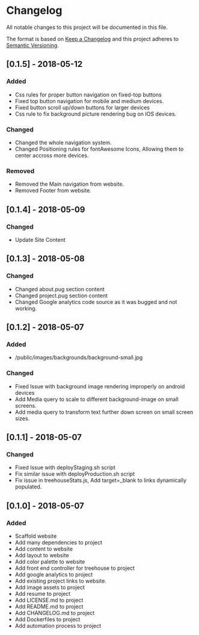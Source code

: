 # Changelog
All notable changes to this project will be documented in this file.

The format is based on [Keep a Changelog](http://keepachangelog.com/en/1.0.0/)
and this project adheres to [Semantic Versioning](http://semver.org/spec/v2.0.0.html).

## [0.1.5] - 2018-05-12

### Added
- Css rules for proper button navigation on fixed-top buttons
- Fixed top button navigation for mobile and medium devices.
- Fixed button scroll up/down buttons for larger devices
- Css rule to fix background picture rendering bug on IOS devices.

### Changed
- Changed the whole navigation system.
- Changed Positioning rules for fontAwesome Icons, Allowing them to center accross more devices.

### Removed
- Removed the Main navigation from website.
- Removed Footer from website.

## [0.1.4] - 2018-05-09

### Changed
- Update Site Content

## [0.1.3] - 2018-05-08

### Changed
- Changed about.pug section content
- Changed project.pug section content
- Changed Google analytics code source as it was bugged and not working.

## [0.1.2] - 2018-05-07

### Added
- /public/images/backgrounds/background-small.jpg 

### Changed
- Fixed Issue with background image rendering improperly on android devices
- Add Media query to scale to different background-image on small screens.
- Add media query to transform text further down screen on small screen sizes.


## [0.1.1] - 2018-05-07
### Changed
- Fixed Issue with deployStaging.sh script
- Fix similar issue with deployProduction.sh script
- Fix issue in treehouseStats.js, Add target=_blank to links dynamically populated.

## [0.1.0] - 2018-05-07

### Added
- Scaffold website
- Add many dependencies to project
- Add content to website
- Add layout to website
- Add color palette to website
- Add front end controller for treehouse to project
- Add google analytics to project
- Add existing project links to website.
- Add image assets to project
- Add resume to project
- Add LICENSE.md to project
- Add README.md to project
- Add CHANGELOG.md to project
- Add Dockerfiles to project
- Add automation process to project
